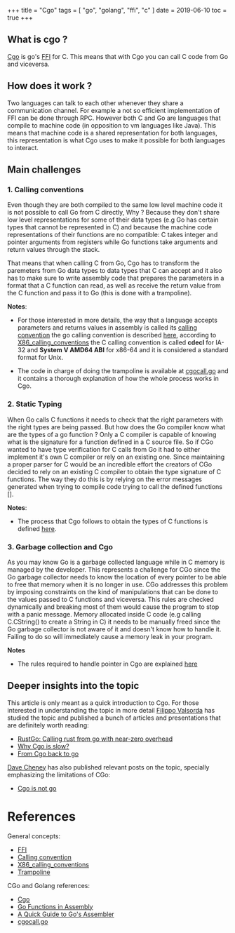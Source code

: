 +++
title = "Cgo"
tags = [
    "go",
    "golang",
    "ffi",
    "c"
]
date = 2019-06-10
toc = true
+++


## What is cgo ?

[Cgo](https://golang.org/cmd/cgo/) is go's [FFI](https://en.wikipedia.org/wiki/Foreign_function_interface) for C. 
This means that with Cgo you can call C code from Go and viceversa.

## How does it work ?

Two languages can talk to each other whenever they share a communication channel. For example a not so
efficient implementation of FFI can be done through RPC. However both C and Go are languages that compile
to machine code (in opposition to vm languages like Java). This means that machine code is a shared
representation for both languages, this representation is what Cgo uses to make it possible for both 
languages to interact.


##  Main challenges

### 1. Calling conventions

Even though they are both compiled to the same low level machine code it is not possible to call Go from
C directly, Why ? Because they don't share low level representations for some of their data types (e.g Go
has certain types that cannot be represented in C) and because the machine code representations of their
functions are no compatible: C takes integer and pointer arguments from registers while Go functions take 
arguments and return values through the stack.

That means that when calling C from Go, Cgo has to transform the paremeters from Go data types to data types 
that C can accept and it also has to make sure to write assembly code that prepares the parameters in a format
that a C function can read, as well as receive the return value from the C function and pass it to Go  (this is
done with a trampoline).

**Notes**:

- For those interested in more details, the way that a language accepts parameters and returns values in assembly is called its 
[calling convention](https://en.wikipedia.org/wiki/Calling_convention) the go calling convention is
described [here](https://github.com/golang/go/files/447163/GoFunctionsInAssembly.pdf), according to
[X86_calling_conventions](https://en.wikipedia.org/wiki/X86_calling_conventions) the C calling convention
is called **cdecl** for IA-32 and **System V AMD64 ABI** for x86-64 and it is considered a standard format
for Unix.

- The code in charge of doing the trampoline is available at [cgocall.go](https://golang.org/src/runtime/cgocall.go) and
it contains a thorough explanation of how the whole process works in Cgo.

### 2. Static Typing

When Go calls C functions it needs to check that the right parameters with the right types are being passed. But how does the Go
compiler know what are the types of a go function ? Only a C compiler is capable of knowing what is the signature for a function
defined in a C source file. So if CGo wanted to have type verification for C calls from Go it had to either implement it's own C 
compiler or rely on an existing one. Since maintaining a proper parser for C would be an incredible effort the creators of CGo 
decided to rely on an existing C compiler to obtain the type signature of C functions. The way they do this is by relying on the
error messages generated when trying to compile code trying to call the defined functions []. 

**Notes**:

- The process that Cgo follows to obtain the types of C functions is defined 
[here](https://github.com/golang/go/blob/860c9c0b8df6c0a2849fdd274a0a9f142cba3ea5/src/cmd/cgo/doc.go#L378-L471).

### 3. Garbage collection and Cgo

As you may know Go is a garbage collected language while in C memory is managed by the developer. This represents 
a challenge for CGo since the Go garbage collector needs to know the location of every pointer to be able to free
that memory when it is no longer in use. CGo addresses this problem by imposing constraints on the kind of manipulations
that can be done to the values passed to C functions and viceversa. This rules are checked dynamically and breaking most
of them would cause the program to stop with a panic message. Memory allocated inside C code (e.g calling C.CString()
to create a String in C) it needs to be manually freed since the Go garbage collector is not aware of it and doesn't
know how to handle it. Failing to do so will immediately cause a memory leak in your program.

**Notes**

- The rules required to handle pointer in Cgo are explained [here](https://golang.org/cmd/cgo/#hdr-Passing_pointers)

## Deeper insights into the topic

This article is only meant as a quick introduction to Cgo. For those interested in understanding the topic in more
detail [Filippo Valsorda](https://blog.filippo.io/) has studied the topic and published a bunch of articles and 
presentations that are definitely worth reading:

- [RustGo: Calling rust from go with near-zero overhead](https://blog.filippo.io/rustgo/)
- [Why Cgo is slow?](https://speakerdeck.com/filosottile/why-cgo-is-slow-at-capitalgo-2018)
- [From Cgo back to go](https://speakerdeck.com/filosottile/from-cgo-back-to-go-gophercon-2016)

[Dave Cheney](https://dave.cheney.net/) has also published relevant posts on the topic, specially emphasizing
the limitations of CGo:

- [Cgo is not go](https://dave.cheney.net/2016/01/18/cgo-is-not-go)


# References


General concepts:

- [FFI](https://en.wikipedia.org/wiki/Foreign_function_interface)
- [Calling convention](https://en.wikipedia.org/wiki/Calling_convention)
- [X86_calling_conventions](https://en.wikipedia.org/wiki/X86_calling_conventions)
- [Trampoline](https://en.wikipedia.org/wiki/Trampoline_(computing))


CGo and Golang references:

- [Cgo](https://golang.org/cmd/cgo/)
- [Go Functions in Assembly](https://github.com/golang/go/files/447163/GoFunctionsInAssembly.pdf)
- [A Quick Guide to Go's Assembler](https://golang.org/doc/asm)
- [cgocall.go](https://golang.org/src/runtime/cgocall.go)



